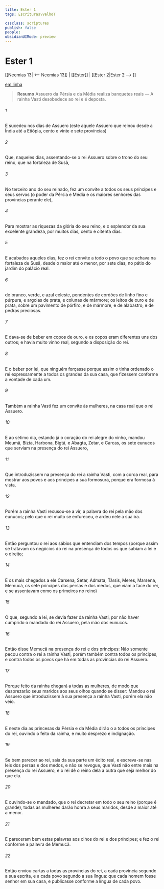 ```yaml
---
title: Ester 1
tags: Escrituras\VelhoT

cssclass: scriptures
publish: false
people:
obsidianUIMode: preview
---
```


# Ester 1
[[Neemias 13| <-- Neemias 13]] | [[Ester]] | [[Ester 2|Ester 2 --> ]]

[em linha](https://churchofjesuschrist.org/study/scriptures/ot/esth/1?lang=por)

> __Resumo__
Assuero da Pérsia e da Média realiza banquetes reais — A rainha Vasti desobedece ao rei e é deposta.

###### 1 
E sucedeu nos dias de Assuero (este  aquele Assuero que reinou desde a Índia até a Etiópia,  cento e vinte e sete províncias)

###### 2 
Que, naqueles dias, assentando-se o rei Assuero sobre o trono do seu reino, que  na fortaleza de Susã,

###### 3 
No terceiro ano do seu reinado, fez um convite a todos os seus príncipes e seus servos (o poder da Pérsia e Média e os maiores senhores das províncias  perante ele),

###### 4 
Para mostrar as riquezas da glória do seu reino, e o esplendor da sua excelente grandeza, por muitos dias,  cento e oitenta dias.

###### 5 
E acabados aqueles dias, fez o rei  convite a todo o povo que se achava na fortaleza de Susã, desde o maior até o menor, por sete dias, no pátio do jardim do palácio real.

###### 6 
 de branco, verde, e azul celeste, pendentes de cordões de linho fino e púrpura, e argolas de prata, e colunas de mármore; os leitos de ouro e de prata, sobre um pavimento de pórfiro, e de mármore, e de alabastro, e de pedras preciosas.

###### 7 
E dava-se de beber em copos de ouro, e os copos eram diferentes uns dos outros; e havia muito vinho real, segundo a disposição do rei.

###### 8 
E o beber  por lei, que ninguém forçasse  porque assim o tinha ordenado o rei expressamente a todos os grandes da sua casa, que fizessem conforme a vontade de cada um.

###### 9 
Também a rainha Vasti fez um convite às mulheres, na casa real que  o rei Assuero.

###### 10 
E ao sétimo dia, estando já o coração do rei alegre do vinho, mandou Meumã, Bizta, Harbona, Bigtá, e Abagta, Zetar, e Carcas, os sete eunucos que serviam na presença do rei Assuero,

###### 11 
Que introduzissem na presença do rei a rainha Vasti, com a coroa real, para mostrar aos povos e aos príncipes a sua formosura, porque era formosa à vista.

###### 12 
Porém a rainha Vasti recusou-se a vir,  a palavra do rei pela mão dos eunucos; pelo que o rei muito se enfureceu, e ardeu nele a sua ira.

###### 13 
Então perguntou o rei aos sábios que entendiam dos tempos (porque assim se tratavam os negócios do rei na presença de todos os que sabiam a lei e o direito;

###### 14 
E os mais chegados a ele  Carsena, Setar, Admata, Társis, Meres, Marsena, Memucã, os sete príncipes dos persas e dos medos, que viam a face do rei, e se assentavam como os primeiros no reino)

###### 15 
O que, segundo a lei, se devia fazer da rainha Vasti, por não haver cumprido o mandado do rei Assuero, pela mão dos eunucos.

###### 16 
Então disse Memucã na presença do rei e dos príncipes: Não somente pecou contra o rei a rainha Vasti, porém também contra todos os príncipes, e contra todos os povos que há em todas as províncias do rei Assuero.

###### 17 
Porque  feito da rainha chegará a todas as mulheres, de modo que desprezarão seus maridos aos seus olhos quando se disser: Mandou o rei Assuero que introduzissem à sua presença a rainha Vasti, porém ela não veio.

###### 18 
E neste  dia as princesas da Pérsia e da Média dirão o  a todos os príncipes do rei, ouvindo o feito da rainha, e  muito desprezo e indignação.

###### 19 
Se bem parecer ao rei, saia da sua parte um édito real, e escreva-se nas leis dos persas e dos medos, e não se revogue,  que Vasti não entre mais na presença do rei Assuero, e o rei dê o reino dela a outra que seja melhor do que ela.

###### 20 
E ouvindo-se o mandado, que o rei decretar em todo o seu reino (porque é grande), todas as mulheres darão honra a seus maridos, desde a maior até a menor.

###### 21 
E pareceram bem estas palavras aos olhos do rei e dos príncipes; e fez o rei conforme a palavra de Memucã.

###### 22 
Então enviou cartas a todas as províncias do rei, a cada província segundo a sua escrita, e a cada povo segundo a sua língua: que cada homem fosse senhor em sua casa, e  publicasse conforme a língua de cada povo.

